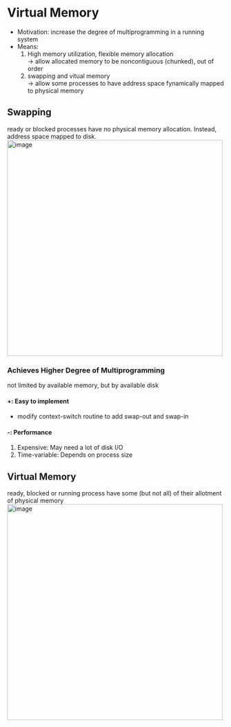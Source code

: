 # Virtual Memory
- Motivation: increase the degree of multiprogramming in a running system 
- Means:
  1. High memory utilization, flexible memory allocation <br> -> allow allocated memory to be noncontiguous (chunked), out of order
  2. swapping and vitual memory <br> -> allow some processes to have address space fynamically mapped to physical memory

## Swapping
ready or blocked processes have no physical memory allocation. Instead, address space mapped to disk. <br> <img width="500" alt="image" src="https://user-images.githubusercontent.com/74788199/235554256-01d87639-1b6a-4d7b-83a9-36a29ff29ac7.png">


### Achieves Higher Degree of Multiprogramming
not limited by available memory, but by available disk

#### +: Easy to implement
- modify context-switch routine to add swap-out and swap-in

#### -: Performance
1. Expensive: May need a lot of disk I/O
2. Time-variable: Depends on process size

## Virtual Memory
ready, blocked or running process have some (but not all) of their allotment of physical memory <br>
<img width="500" alt="image" src="https://user-images.githubusercontent.com/74788199/235554226-1c56c550-0964-45fa-bead-2a1aadaa13d7.png">




